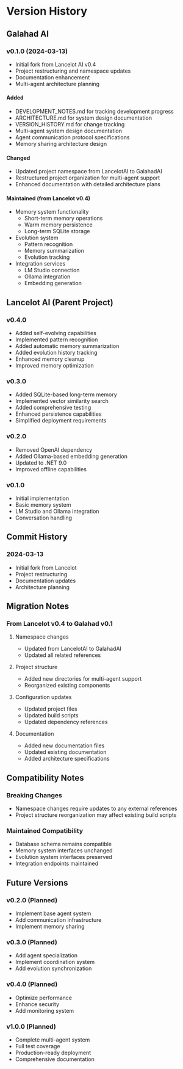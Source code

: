 # Version History

## Galahad AI

### v0.1.0 (2024-03-13)
- Initial fork from Lancelot AI v0.4
- Project restructuring and namespace updates
- Documentation enhancement
- Multi-agent architecture planning

#### Added
- DEVELOPMENT_NOTES.md for tracking development progress
- ARCHITECTURE.md for system design documentation
- VERSION_HISTORY.md for change tracking
- Multi-agent system design documentation
- Agent communication protocol specifications
- Memory sharing architecture design

#### Changed
- Updated project namespace from LancelotAI to GalahadAI
- Restructured project organization for multi-agent support
- Enhanced documentation with detailed architecture plans

#### Maintained (from Lancelot v0.4)
- Memory system functionality
  * Short-term memory operations
  * Warm memory persistence
  * Long-term SQLite storage
- Evolution system
  * Pattern recognition
  * Memory summarization
  * Evolution tracking
- Integration services
  * LM Studio connection
  * Ollama integration
  * Embedding generation

## Lancelot AI (Parent Project)

### v0.4.0
- Added self-evolving capabilities
- Implemented pattern recognition
- Added automatic memory summarization
- Added evolution history tracking
- Enhanced memory cleanup
- Improved memory optimization

### v0.3.0
- Added SQLite-based long-term memory
- Implemented vector similarity search
- Added comprehensive testing
- Enhanced persistence capabilities
- Simplified deployment requirements

### v0.2.0
- Removed OpenAI dependency
- Added Ollama-based embedding generation
- Updated to .NET 9.0
- Improved offline capabilities

### v0.1.0
- Initial implementation
- Basic memory system
- LM Studio and Ollama integration
- Conversation handling

## Commit History

### 2024-03-13
- Initial fork from Lancelot
- Project restructuring
- Documentation updates
- Architecture planning

## Migration Notes

### From Lancelot v0.4 to Galahad v0.1
1. Namespace changes
   - Updated from LancelotAI to GalahadAI
   - Updated all related references

2. Project structure
   - Added new directories for multi-agent support
   - Reorganized existing components

3. Configuration updates
   - Updated project files
   - Updated build scripts
   - Updated dependency references

4. Documentation
   - Added new documentation files
   - Updated existing documentation
   - Added architecture specifications

## Compatibility Notes

### Breaking Changes
- Namespace changes require updates to any external references
- Project structure reorganization may affect existing build scripts

### Maintained Compatibility
- Database schema remains compatible
- Memory system interfaces unchanged
- Evolution system interfaces preserved
- Integration endpoints maintained

## Future Versions

### v0.2.0 (Planned)
- Implement base agent system
- Add communication infrastructure
- Implement memory sharing

### v0.3.0 (Planned)
- Add agent specialization
- Implement coordination system
- Add evolution synchronization

### v0.4.0 (Planned)
- Optimize performance
- Enhance security
- Add monitoring system

### v1.0.0 (Planned)
- Complete multi-agent system
- Full test coverage
- Production-ready deployment
- Comprehensive documentation 